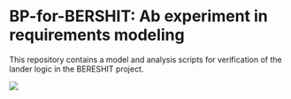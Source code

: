 # BP-for-BERSHIT: Ab experiment in requirements modeling 

This repository contains a model and analysis scripts for verification of the lander logic in the BERESHIT project.

[![](https://jitpack.io/v/bThink-BGU/BPjs-Context.svg)](https://jitpack.io/#bThink-BGU/BPjs-Context)


